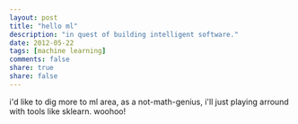 ```yaml
---
layout: post
title: "hello ml"
description: "in quest of building intelligent software."
date: 2012-05-22
tags: [machine learning]
comments: false
share: true
share: false
---
```



i'd like to dig more to ml area, as a not-math-genius, i'll just playing arround with tools
like sklearn. woohoo!
